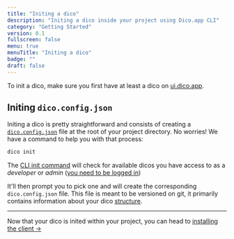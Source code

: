 ```yaml
---
title: "Initing a dico"
description: "Initing a dico inside your project using Dico.app CLI"
category: "Getting Started"
version: 0.1
fullscreen: false
menu: true
menuTitle: "Initing a dico"
badge: ""
draft: false
---
```


To init a dico, make sure you first have at least a dico on [ui.dico.app](https://ui.dico.app).

## Initing `dico.config.json`

Initing a dico is pretty straightforward and consists of creating a [`dico.config.json`](/references/glossary#dicoconfigjson---dico-config-file) file at the root of your project directory. No worries! We have a command to help you with that process:

```bash
dico init
```

The [CLI init command](/references/cli#init) will check for available dicos you have access to as a _developer_ or _admin_ ([you need to be logged in](/getting-the-cli#logging-in))

It'll then prompt you to pick one and will create the corresponding `dico.config.json` file. This file is meant to be versioned on git, it primarily contains information about your dico [structure](/glossary#structure).

---

Now that your dico is inited within your project, you can head to [installing the client ->](/installing-the-client)
